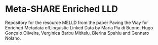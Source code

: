 # Meta-SHARE Enriched LLD

Repository for the resource MELLD from the paper Paving the Way for Enriched Metadata ofLinguistic Linked Data by Maria Pia di Buono, Hugo Gonçalo Oliveira, Verginica Barbu Mititelu, Blerina Spahiu and Gennaro Nolano.
